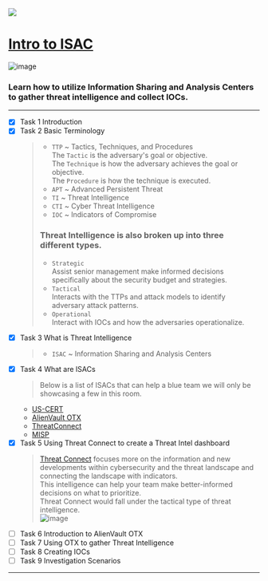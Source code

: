 <img src="https://user-images.githubusercontent.com/51442719/173916458-458c958a-f6fd-429a-9b38-18d13a2effb6.png">

# [Intro to ISAC](https://tryhackme.com/room/introtoisac)

![image](https://user-images.githubusercontent.com/51442719/173916426-783af979-e1dd-4067-9c97-4053cc3c3dbe.png)
### Learn how to utilize Information Sharing and Analysis Centers to gather threat intelligence and collect IOCs.

---

- [x] Task 1  Introduction
- [x] Task 2  Basic Terminology
  > - `TTP` ~ Tactics, Techniques, and Procedures <br>
    > The `Tactic` is the adversary's goal or objective. <br>
    > The `Technique` is how the adversary achieves the goal or objective. <br>
    > The `Procedure` is how the technique is executed. <br>
  > - `APT` ~ Advanced Persistent Threat
  > - `TI` ~ Threat Intelligence
  > - `CTI` ~ Cyber Threat Intelligence
  > - `IOC` ~ Indicators of Compromise
  > ### Threat Intelligence is also broken up into three different types. <br>
  > - `Strategic` <br> Assist senior management make informed decisions specifically about the security budget and strategies. <br>
  > - `Tactical` <br> Interacts with the TTPs and attack models to identify adversary attack patterns. <br>
  > - `Operational` <br> Interact with IOCs and how the adversaries operationalize. <br>
- [x] Task 3  What is Threat Intelligence
  > - `ISAC` ~ Information Sharing and Analysis Centers 
- [x] Task 4  What are ISACs
  > Below is a list of ISACs that can help a blue team we will only be showcasing a few in this room.
  * [US-CERT](https://us-cert.cisa.gov/)
  * [AlienVault OTX](https://otx.alienvault.com/)
  * [ThreatConnect](https://threatconnect.com/)
  * [MISP](https://www.misp-project.org/)
- [x] Task 5  Using Threat Connect to create a Threat Intel dashboard
  > [Threat Connect](https://threatconnect.com/) focuses more on the information and new developments within cybersecurity and the threat landscape and connecting the landscape with indicators. <br>
  > This intelligence can help your team make better-informed decisions on what to prioritize. <br>
  > Threat Connect would fall under the tactical type of threat intelligence. <br>
  > ![image](https://user-images.githubusercontent.com/51442719/173928236-530c1d27-076b-4bfc-a1be-bc2ecf1339e5.png)
- [ ] Task 6  Introduction to AlienVault OTX
- [ ] Task 7  Using OTX to gather Threat Intelligence
- [ ] Task 8  Creating IOCs
- [ ] Task 9  Investigation Scenarios

---
